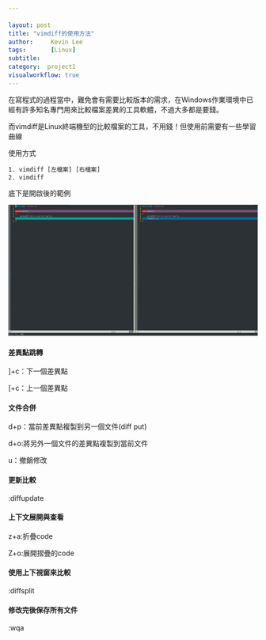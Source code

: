 ```yaml
---

layout: post
title: "vimdiff的使用方法"
author:     Kevin Lee
tags: 		[Linux]
subtitle:   
category:  project1
visualworkflow: true
---
```

在寫程式的過程當中，難免會有需要比較版本的需求，在Windows作業環境中已經有許多知名專門用來比較檔案差異的工具軟體，不過大多都是要錢。

而vimdiff是Linux終端機型的比較檔案的工具，不用錢！但使用前需要有一些學習曲線

使用方式

```
1. vimdiff [左檔案] [右檔案]
2. vimdiff 
```

底下是開啟後的範例

![image-20181210143211402](../img/image-20181210143211402.png)



#### 差異點跳轉

]+c：下一個差異點

[+c：上一個差異點

#### 文件合併

d+p：當前差異點複製到另一個文件(diff put)

d+o:將另外一個文件的差異點複製到當前文件

u：撤銷修改

#### 更新比較

:diffupdate

#### 上下文展開與查看

z+a:折疊code

Z+o:展開摺疊的code

#### 使用上下視窗來比較

:diffsplit

#### 修改完後保存所有文件

:wqa